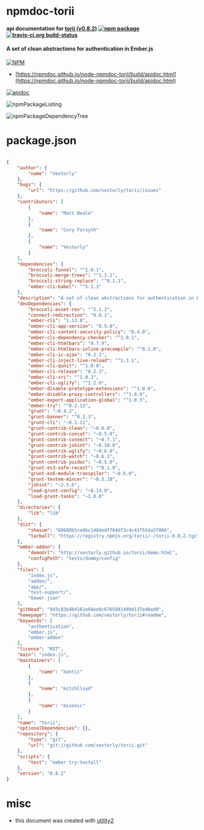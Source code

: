 # npmdoc-torii

#### api documentation for  [torii (v0.8.2)](https://github.com/vestorly/torii#readme)  [![npm package](https://img.shields.io/npm/v/npmdoc-torii.svg?style=flat-square)](https://www.npmjs.org/package/npmdoc-torii) [![travis-ci.org build-status](https://api.travis-ci.org/npmdoc/node-npmdoc-torii.svg)](https://travis-ci.org/npmdoc/node-npmdoc-torii)

#### A set of clean abstractions for authentication in Ember.js

[![NPM](https://nodei.co/npm/torii.png?downloads=true&downloadRank=true&stars=true)](https://www.npmjs.com/package/torii)

- [https://npmdoc.github.io/node-npmdoc-torii/build/apidoc.html](https://npmdoc.github.io/node-npmdoc-torii/build/apidoc.html)

[![apidoc](https://npmdoc.github.io/node-npmdoc-torii/build/screenCapture.buildCi.browser.%252Ftmp%252Fbuild%252Fapidoc.html.png)](https://npmdoc.github.io/node-npmdoc-torii/build/apidoc.html)

![npmPackageListing](https://npmdoc.github.io/node-npmdoc-torii/build/screenCapture.npmPackageListing.svg)

![npmPackageDependencyTree](https://npmdoc.github.io/node-npmdoc-torii/build/screenCapture.npmPackageDependencyTree.svg)



# package.json

```json

{
    "author": {
        "name": "Vestorly"
    },
    "bugs": {
        "url": "https://github.com/vestorly/torii/issues"
    },
    "contributors": [
        {
            "name": "Matt Beale"
        },
        {
            "name": "Cory Forsyth"
        },
        {
            "name": "Vestorly"
        }
    ],
    "dependencies": {
        "broccoli-funnel": "^1.0.1",
        "broccoli-merge-trees": "^1.1.1",
        "broccoli-string-replace": "^0.1.1",
        "ember-cli-babel": "^5.1.3"
    },
    "description": "A set of clean abstractions for authentication in Ember.js",
    "devDependencies": {
        "broccoli-asset-rev": "^2.1.2",
        "connect-redirection": "0.0.1",
        "ember-cli": "1.13.8",
        "ember-cli-app-version": "0.5.0",
        "ember-cli-content-security-policy": "0.4.0",
        "ember-cli-dependency-checker": "^1.0.1",
        "ember-cli-htmlbars": "0.7.9",
        "ember-cli-htmlbars-inline-precompile": "^0.2.0",
        "ember-cli-ic-ajax": "0.2.1",
        "ember-cli-inject-live-reload": "^1.3.1",
        "ember-cli-qunit": "^1.0.0",
        "ember-cli-release": "0.2.3",
        "ember-cli-sri": "^1.0.3",
        "ember-cli-uglify": "^1.2.0",
        "ember-disable-prototype-extensions": "^1.0.0",
        "ember-disable-proxy-controllers": "^1.0.0",
        "ember-export-application-global": "^1.0.3",
        "ember-try": "^0.2.12",
        "grunt": "~0.4.2",
        "grunt-banner": "^0.2.3",
        "grunt-cli": "~0.1.11",
        "grunt-contrib-clean": "~0.6.0",
        "grunt-contrib-concat": "~0.5.0",
        "grunt-contrib-connect": "~0.7.1",
        "grunt-contrib-jshint": "~0.10.0",
        "grunt-contrib-uglify": "~0.6.0",
        "grunt-contrib-watch": "~0.6.1",
        "grunt-contrib-yuidoc": "~0.5.0",
        "grunt-es3-safe-recast": "^0.1.0",
        "grunt-es6-module-transpiler": "~0.6.0",
        "grunt-testem-mincer": "~0.5.18",
        "jshint": "~2.5.6",
        "load-grunt-config": "~0.14.0",
        "load-grunt-tasks": "~1.0.0"
    },
    "directories": {
        "lib": "lib"
    },
    "dist": {
        "shasum": "60688b5ce0bc148dedf764df3c4c41f55da3f866",
        "tarball": "https://registry.npmjs.org/torii/-/torii-0.8.2.tgz"
    },
    "ember-addon": {
        "demoUrl": "http://vestorly.github.io/torii/demo.html",
        "configPath": "tests/dummy/config"
    },
    "files": [
        "index.js",
        "addon/",
        "app/",
        "test-support/",
        "bower.json"
    ],
    "gitHead": "8d3c83b4b4161e04ee8c6765941499d137ed6ed0",
    "homepage": "https://github.com/vestorly/torii#readme",
    "keywords": [
        "authentication",
        "ember.js",
        "ember-addon"
    ],
    "license": "MIT",
    "main": "index.js",
    "maintainers": [
        {
            "name": "bantic"
        },
        {
            "name": "mitchlloyd"
        },
        {
            "name": "mixonic"
        }
    ],
    "name": "torii",
    "optionalDependencies": {},
    "repository": {
        "type": "git",
        "url": "git://github.com/vestorly/torii.git"
    },
    "scripts": {
        "test": "ember try:testall"
    },
    "version": "0.8.2"
}
```



# misc
- this document was created with [utility2](https://github.com/kaizhu256/node-utility2)

